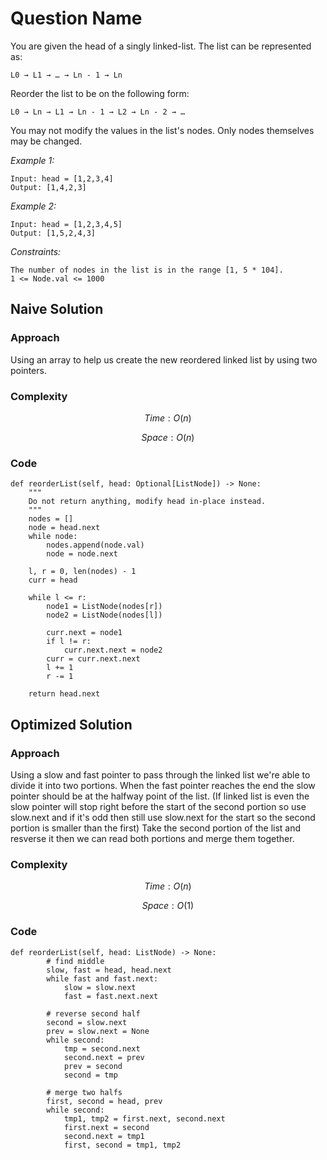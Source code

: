 # Question Name
You are given the head of a singly linked-list. The list can be represented as:

```L0 → L1 → … → Ln - 1 → Ln```

Reorder the list to be on the following form:

```L0 → Ln → L1 → Ln - 1 → L2 → Ln - 2 → …```

You may not modify the values in the list's nodes. Only nodes themselves may be changed.

*Example 1:*

```
Input: head = [1,2,3,4]
Output: [1,4,2,3]
```

*Example 2:*

```
Input: head = [1,2,3,4,5]
Output: [1,5,2,4,3]
```

*Constraints:*

```
The number of nodes in the list is in the range [1, 5 * 104].
1 <= Node.val <= 1000
```

## Naive Solution

### Approach
Using an array to help us create the new reordered linked list by using two pointers.

### Complexity
$$Time: O(n)$$

$$Space: O(n)$$

### Code
```
def reorderList(self, head: Optional[ListNode]) -> None:
    """
    Do not return anything, modify head in-place instead.
    """
    nodes = []
    node = head.next
    while node:
        nodes.append(node.val)
        node = node.next

    l, r = 0, len(nodes) - 1
    curr = head
    
    while l <= r:
        node1 = ListNode(nodes[r])
        node2 = ListNode(nodes[l])

        curr.next = node1
        if l != r:
            curr.next.next = node2
        curr = curr.next.next
        l += 1
        r -= 1

    return head.next
```

## Optimized Solution

### Approach
Using a slow and fast pointer to pass through the linked list we're able to divide it into two portions. When the fast pointer reaches the end the slow pointer should be at the halfway point of the list. (If linked list is even the slow pointer will stop right before the start of the second portion so use slow.next and if it's odd then still use slow.next for the start so the second portion is smaller than the first) Take the second portion of the list and resverse it then we can read both portions and merge them together.

### Complexity
$$Time: O(n)$$

$$Space: O(1)$$

### Code
```
def reorderList(self, head: ListNode) -> None:
        # find middle
        slow, fast = head, head.next
        while fast and fast.next:
            slow = slow.next
            fast = fast.next.next

        # reverse second half
        second = slow.next
        prev = slow.next = None
        while second:
            tmp = second.next
            second.next = prev
            prev = second
            second = tmp

        # merge two halfs
        first, second = head, prev
        while second:
            tmp1, tmp2 = first.next, second.next
            first.next = second
            second.next = tmp1
            first, second = tmp1, tmp2
```